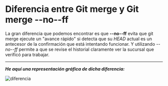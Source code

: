 # Diferencia entre Git merge y Git merge --no--ff

La gran diferencia que podemos encontrar es que **--no--ff** evita que git merge ejecute un "avance rápido"  si detecta que su *HEAD* actual es un antecesor de la confirmación que está intentando funcionar.
Y utilizando *--no--ff* permite a que se revise el historial claramente ver la sucursal que verificó para trabajar.


---
***He aquí una representación gráfica de dicha diferencia:***

![diferencia](https://i.stack.imgur.com/GGkZc.png "difencias")
